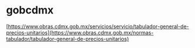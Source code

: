 # gobcdmx
[https://www.obras.cdmx.gob.mx/servicios/servicio/tabulador-general-de-precios-unitarios](https://www.obras.cdmx.gob.mx/normas-tabulador/tabulador-general-de-precios-unitarios)
